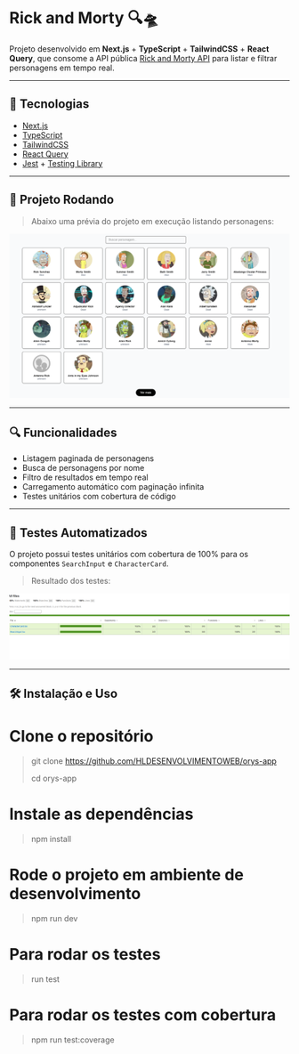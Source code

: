 # Rick and Morty  🔍🛸

Projeto desenvolvido em **Next.js** + **TypeScript** + **TailwindCSS** + **React Query**, que consome a API pública [Rick and Morty API](https://rickandmortyapi.com/) para listar e filtrar personagens em tempo real.

---

## 🚀 Tecnologias

- [Next.js](https://nextjs.org/)
- [TypeScript](https://www.typescriptlang.org/)
- [TailwindCSS](https://tailwindcss.com/)
- [React Query](https://tanstack.com/query)
- [Jest](https://jestjs.io/) + [Testing Library](https://testing-library.com/)

---

## 📸 Projeto Rodando

> Abaixo uma prévia do projeto em execução listando personagens:

![Rick and Morty App](./public/screenshots/personagens.png)

---

## 🔍 Funcionalidades

- Listagem paginada de personagens
- Busca de personagens por nome
- Filtro de resultados em tempo real
- Carregamento automático com paginação infinita
- Testes unitários com cobertura de código

---

## 🧪 Testes Automatizados

O projeto possui testes unitários com cobertura de 100% para os componentes `SearchInput` e `CharacterCard`.

> Resultado dos testes:

![Cobertura dos Testes](./public/screenshots/testes.png)

---

## 🛠️ Instalação e Uso


# Clone o repositório
> git clone https://github.com/HLDESENVOLVIMENTOWEB/orys-app
>
> cd orys-app

# Instale as dependências
> npm install

# Rode o projeto em ambiente de desenvolvimento
> npm run dev

# Para rodar os testes
>  run test

# Para rodar os testes com cobertura
> npm run test:coverage

